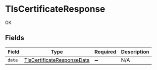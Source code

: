 # TlsCertificateResponse

OK


## Fields

| Field                                                                           | Type                                                                            | Required                                                                        | Description                                                                     |
| ------------------------------------------------------------------------------- | ------------------------------------------------------------------------------- | ------------------------------------------------------------------------------- | ------------------------------------------------------------------------------- |
| `data`                                                                          | [TlsCertificateResponseData](../../models/shared/tlscertificateresponsedata.md) | :heavy_minus_sign:                                                              | N/A                                                                             |